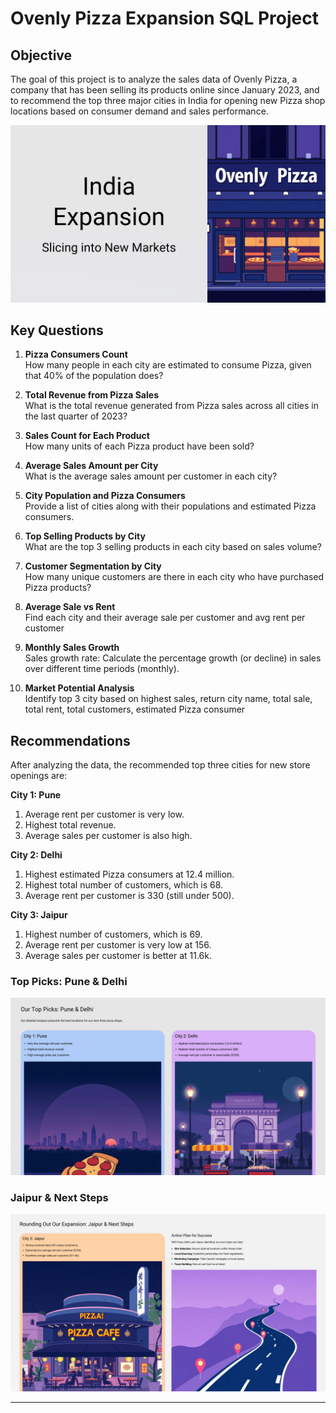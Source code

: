 # Ovenly Pizza Expansion SQL Project


## Objective
The goal of this project is to analyze the sales data of Ovenly Pizza, a company that has been selling its products online since January 2023, and to recommend the top three major cities in India for opening new Pizza shop locations based on consumer demand and sales performance.

![India Expansion](Image_Asset/1.png)
## Key Questions
1. **Pizza Consumers Count**  
   How many people in each city are estimated to consume Pizza, given that 40% of the population does?

2. **Total Revenue from Pizza Sales**  
   What is the total revenue generated from Pizza sales across all cities in the last quarter of 2023?

3. **Sales Count for Each Product**  
   How many units of each Pizza product have been sold?

4. **Average Sales Amount per City**  
   What is the average sales amount per customer in each city?

5. **City Population and Pizza Consumers**  
   Provide a list of cities along with their populations and estimated Pizza consumers.

6. **Top Selling Products by City**  
   What are the top 3 selling products in each city based on sales volume?

7. **Customer Segmentation by City**  
   How many unique customers are there in each city who have purchased Pizza products?

8. **Average Sale vs Rent**  
   Find each city and their average sale per customer and avg rent per customer

9. **Monthly Sales Growth**  
   Sales growth rate: Calculate the percentage growth (or decline) in sales over different time periods (monthly).

10. **Market Potential Analysis**  
    Identify top 3 city based on highest sales, return city name, total sale, total rent, total customers, estimated Pizza consumer
    

## Recommendations
After analyzing the data, the recommended top three cities for new store openings are:

**City 1: Pune**  
1. Average rent per customer is very low.  
2. Highest total revenue.  
3. Average sales per customer is also high.

**City 2: Delhi**  
1. Highest estimated Pizza consumers at 12.4 million.  
2. Highest total number of customers, which is 68.  
3. Average rent per customer is 330 (still under 500).

**City 3: Jaipur**  
1. Highest number of customers, which is 69.  
2. Average rent per customer is very low at 156.  
3. Average sales per customer is better at 11.6k.

### Top Picks: Pune & Delhi
![Top Picks](Image_Asset/2.png)

### Jaipur & Next Steps
![Jaipur Expansion](Image_Asset/3.png)

---

